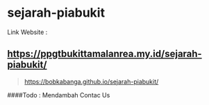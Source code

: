 # sejarah-piabukit

Link Website :
## https://ppgtbukittamalanrea.my.id/sejarah-piabukit/

>https://bobkabanga.github.io/sejarah-piabukit/

####Todo : Mendambah Contac Us